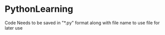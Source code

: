 # PythonLearning
Code Needs to be saved in "*.py" format along with file name to use file for later use
